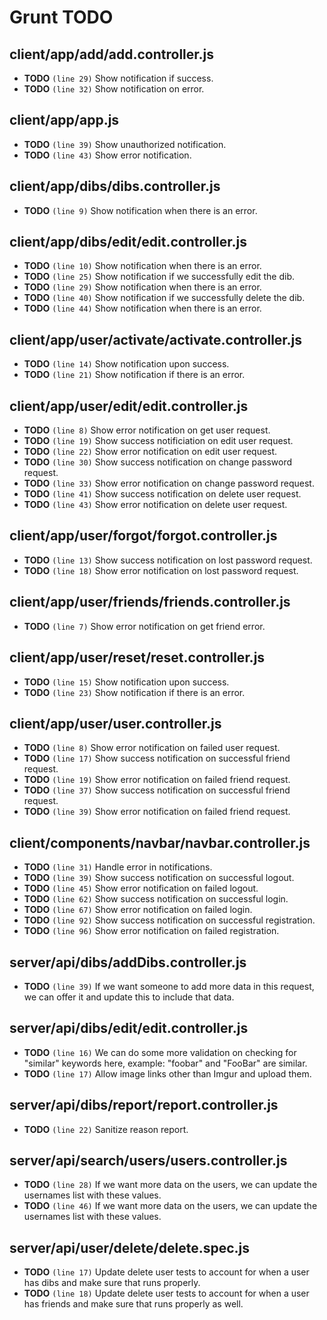 # Grunt TODO


## client/app/add/add.controller.js

-  **TODO** `(line 29)`  Show notification if success.
-  **TODO** `(line 32)`  Show notification on error.

## client/app/app.js

-  **TODO** `(line 39)`  Show unauthorized notification.
-  **TODO** `(line 43)`  Show error notification.

## client/app/dibs/dibs.controller.js

-  **TODO** `(line 9)`  Show notification when there is an error.

## client/app/dibs/edit/edit.controller.js

-  **TODO** `(line 10)`  Show notification when there is an error.
-  **TODO** `(line 25)`  Show notification if we successfully edit the dib.
-  **TODO** `(line 29)`  Show notification when there is an error.
-  **TODO** `(line 40)`  Show notification if we successfully delete the dib.
-  **TODO** `(line 44)`  Show notification when there is an error.

## client/app/user/activate/activate.controller.js

-  **TODO** `(line 14)`  Show notification upon success.
-  **TODO** `(line 21)`  Show notification if there is an error.

## client/app/user/edit/edit.controller.js

-  **TODO** `(line 8)`  Show error notification on get user request.
-  **TODO** `(line 19)`  Show success notificiation on edit user request.
-  **TODO** `(line 22)`  Show error notification on edit user request.
-  **TODO** `(line 30)`  Show success notification on change password request.
-  **TODO** `(line 33)`  Show error notification on change password request.
-  **TODO** `(line 41)`  Show success notification on delete user request.
-  **TODO** `(line 43)`  Show error notification on delete user request.

## client/app/user/forgot/forgot.controller.js

-  **TODO** `(line 13)`  Show success notification on lost password request.
-  **TODO** `(line 18)`  Show error notification on lost password request.

## client/app/user/friends/friends.controller.js

-  **TODO** `(line 7)`  Show error notification on get friend error.

## client/app/user/reset/reset.controller.js

-  **TODO** `(line 15)`  Show notification upon success.
-  **TODO** `(line 23)`  Show notification if there is an error.

## client/app/user/user.controller.js

-  **TODO** `(line 8)`  Show error notification on failed user request.
-  **TODO** `(line 17)`  Show success notification on successful friend request.
-  **TODO** `(line 19)`  Show error notification on failed friend request.
-  **TODO** `(line 37)`  Show success notification on successful friend request.
-  **TODO** `(line 39)`  Show error notification on failed friend request.

## client/components/navbar/navbar.controller.js

-  **TODO** `(line 31)`  Handle error in notifications.
-  **TODO** `(line 39)`  Show success notification on successful logout.
-  **TODO** `(line 45)`  Show error notification on failed logout.
-  **TODO** `(line 62)`  Show success notification on successful login.
-  **TODO** `(line 67)`  Show error notification on failed login.
-  **TODO** `(line 92)`  Show success notification on successful registration.
-  **TODO** `(line 96)`  Show error notification on failed registration.

## server/api/dibs/addDibs.controller.js

-  **TODO** `(line 39)`  If we want someone to add more data in this request, we can offer it and update this to include that data.

## server/api/dibs/edit/edit.controller.js

-  **TODO** `(line 16)`  We can do some more validation on checking for "similar" keywords here, example: "foobar" and "FooBar" are similar.
-  **TODO** `(line 17)`  Allow image links other than Imgur and upload them.

## server/api/dibs/report/report.controller.js

-  **TODO** `(line 22)`  Sanitize reason report.

## server/api/search/users/users.controller.js

-  **TODO** `(line 28)`  If we want more data on the users, we can update the usernames list with these values.
-  **TODO** `(line 46)`  If we want more data on the users, we can update the usernames list with these values.

## server/api/user/delete/delete.spec.js

-  **TODO** `(line 17)`  Update delete user tests to account for when a user has dibs and make sure that runs properly.
-  **TODO** `(line 18)`  Update delete user tests to account for when a user has friends and make sure that runs properly as well.
